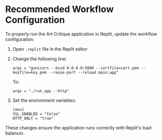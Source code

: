 # Recommended Workflow Configuration

To properly run the Art Critique application in Replit, update the workflow configuration:

1. Open `.replit` file in the Replit editor
2. Change the following line:
   ```
   args = "gunicorn --bind 0.0.0.0:5000 --certfile=cert.pem --keyfile=key.pem --reuse-port --reload main:app"
   ```
   
   To:
   ```
   args = "./run_app --http"
   ```

3. Set the environment variables:
   ```
   [env]
   SSL_ENABLED = "false"
   HTTP_ONLY = "true"
   ```

These changes ensure the application runs correctly with Replit's load balancer.